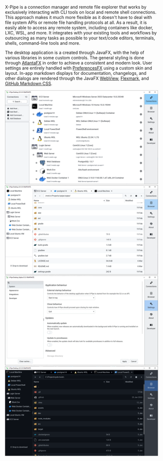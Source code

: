 X-Pipe is a connection manager and remote file explorer that works by exclusively interacting with CLI tools on local and remote shell connections.
This approach makes it much more flexible as it doesn't have to deal with file system APIs or remote file handling protocols at all.
As a result, it is easily able to access any remote system, including containers like docker, LXC, WSL, and more.
It integrates with your existing tools and workflows by outsourcing as many tasks as possible to your text/code editors, terminals, shells,
command-line tools and more.

The desktop application is a created through JavaFX, with the help of various libraries in some custom controls.
The general styling is done through [AtlantaFX](https://github.com/mkpaz/atlantafx) in order to achieve a consistent and modern look.
User settings are entirely handled with [PreferencesFX](https://github.com/dlsc-software-consulting-gmbh/PreferencesFX) using a custom skin and layout.
In-app markdown displays for documentation, changelogs, and other dialogs are rendered through the JavaFX [WebView](https://openjfx.io/javadoc/17/javafx.web/javafx/scene/web/WebView.html),
[Flexmark](https://github.com/vsch/flexmark-java), and [GitHub Markdown CSS](https://github.com/sindresorhus/github-markdown-css).

![Connections Overview](connections.png)
![File Explorer](light.png)
![Settings](settings.webp)
![Dark File Explorer](dark.png)